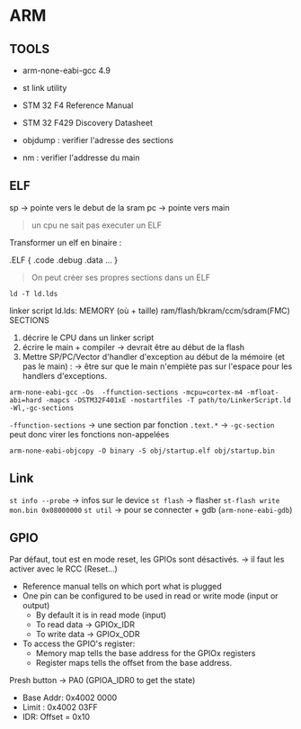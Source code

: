 # ARM

## TOOLS

- arm-none-eabi-gcc 4.9
- st link utility

- STM 32 F4 Reference Manual
- STM 32 F429 Discovery Datasheet

- objdump : verifier l'adresse des sections
- nm : verifier l'addresse du main

## ELF

sp -> pointe vers le debut de la sram
pc -> pointe vers main

> un cpu ne sait pas executer un ELF

Transformer un elf en binaire  :

.ELF {
      .code
      .debug
      .data
      ...
}

> On peut créer ses propres sections dans un ELF

`ld -T ld.lds`

linker script
ld.lds: MEMORY (où + taille)
          ram/flash/bkram/ccm/sdram(FMC)
        SECTIONS

1. décrire le CPU dans un linker script
2. écrire le main + compiler
  -> devrait être au début de la flash
3. Mettre SP/PC/Vector d'handler d'exception au début de la mémoire (et pas le main) :
  -> être sur que le main n'empiète pas sur l'espace pour les handlers
d'exceptions.

`arm-none-eabi-gcc -Os  -ffunction-sections -mcpu=cortex-m4 -mfloat-abi=hard -mapcs -DSTM32F401xE -nostartfiles -T path/to/LinkerScript.ld -Wl,-gc-sections`

`-ffunction-sections` -> une section par fonction `.text.*` -> `-gc-section` peut donc virer les fonctions non-appelées

`arm-none-eabi-objcopy -O binary -S obj/startup.elf obj/startup.bin`

## Link

`st info --probe` -> infos sur le device
`st flash` -> flasher
  `st-flash write mon.bin 0x08000000`
`st util` -> pour se connecter + gdb (`arm-none-eabi-gdb`)

## GPIO

Par défaut, tout est en mode reset, les GPIOs sont désactivés.
-> il faut les activer avec le RCC (Reset...)

- Reference manual tells on which port what is plugged
- One pin can be configured to be used in read or write mode (input or output)
  - By default it is in read mode (input)
  - To read data -> GPIOx_IDR
  - To write data -> GPIOx_ODR
- To access the GPIO's register:
  - Memory map tells the base address for the GPIOx registers
  - Register maps tells the offset from the base address.

Presh button -> PA0 (GPIOA_IDR0 to get the state)
- Base Addr: 0x4002 0000
- Limit : 0x4002 03FF
- IDR: Offset = 0x10
